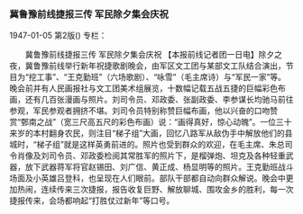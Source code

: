 ### 冀鲁豫前线捷报三传  军民除夕集会庆祝

1947-01-05
第2版()
专栏：

　　冀鲁豫前线捷报三传
    军民除夕集会庆祝
    【本报前线记者团一日电】除夕之夜，冀鲁豫前线举行新年祝捷歌剧晚会，由军区文工团与某部文工队结合演出，节目为“挖工事”、“王克勤班”（六场歌剧）、“咏雪”（毛主席诗）与“军民一家”等。晚会前并有人民画报社与文工团美术组展览，十数幅记载五战五捷的巨幅彩色布画，还有几百张漫画与照片。刘司令员、邓政委、张副政委、李参谋长均驰马前往参观，军民参观者拥挤不堪。刘司令员特别称赞巨幅布画，他以兴奋的口吻赞赏“鄄南之战”（宽三尺高五尺的彩色布画）说：“画得真好，惊心动魄”。一位三十来岁的本村翻身农民，则注目“梯子组”大画，回忆八路军从敌伪手中解放他们的县城时，“梯子组”就是这样英勇前进的。照片也受到群众的欢迎，在毛主席、朱总司令肖像及刘司令员、邓政委检阅其常胜军的照片下，是榴弹炮、坦克及各种轻重武器，放下武器蒋军将官赵锡田、刘广信、黄正成、杨显明等的照片。王克勤班战斗场面及小英雄吕登科，也呈现在人们眼前。部队干部都自动向群众解说。晚会中更加热闹，连续传来三次捷报，报告收复巨野、解放聊城、围攻金乡的胜利，每一次捷报传来，会场都响起“打胜仗过新年”等口号。
